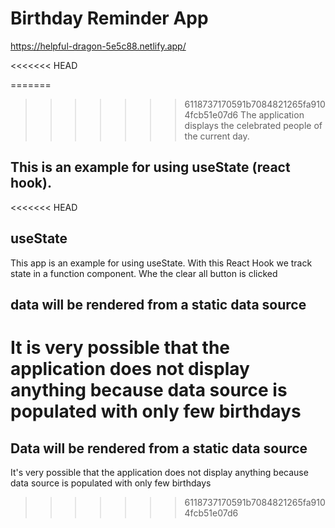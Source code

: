 # Birthday Reminder App

https://helpful-dragon-5e5c88.netlify.app/

<<<<<<< HEAD

=======

> > > > > > > 6118737170591b7084821265fa9104fcb51e07d6
> > > > > > > The application displays the celebrated people of the current day.

## This is an example for using useState (react hook).

<<<<<<< HEAD

## useState

This app is an example for using useState. With this React Hook we track state in a function component.
Whe the clear all button is clicked

## data will be rendered from a static data source

# It is very possible that the application does not display anything because data source is populated with only few birthdays

## Data will be rendered from a static data source

It's very possible that the application does not display anything because data source is populated with only few birthdays

> > > > > > > 6118737170591b7084821265fa9104fcb51e07d6
